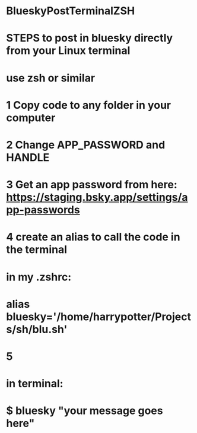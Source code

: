 # BlueskyPostTerminalZSH

# STEPS to post in bluesky directly from your Linux terminal
# use zsh or similar

# 1 Copy code to any folder in your computer

# 2 Change APP_PASSWORD and HANDLE

# 3 Get an app password from here: https://staging.bsky.app/settings/app-passwords

# 4 create an alias to call the code in the terminal

# in my .zshrc:
# alias bluesky='/home/harrypotter/Projects/sh/blu.sh'

# 5

# in terminal:
# $ bluesky "your message goes here"
